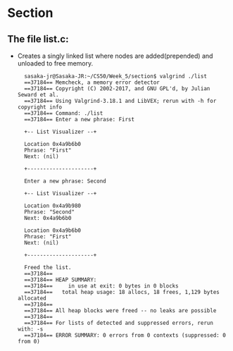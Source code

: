 # Section

## The file list.c:

* Creates a singly linked list where nodes are added(prepended) and unloaded to free memory.


        sasaka-jr@Sasaka-JR:~/CS50/Week_5/section$ valgrind ./list
        ==37184== Memcheck, a memory error detector
        ==37184== Copyright (C) 2002-2017, and GNU GPL'd, by Julian Seward et al.
        ==37184== Using Valgrind-3.18.1 and LibVEX; rerun with -h for copyright info
        ==37184== Command: ./list
        ==37184== Enter a new phrase: First

        +-- List Visualizer --+

        Location 0x4a9b6b0
        Phrase: "First"
        Next: (nil)

        +---------------------+

        Enter a new phrase: Second

        +-- List Visualizer --+

        Location 0x4a9b980
        Phrase: "Second"
        Next: 0x4a9b6b0

        Location 0x4a9b6b0
        Phrase: "First"
        Next: (nil)

        +---------------------+

        Freed the list.
        ==37184== 
        ==37184== HEAP SUMMARY:
        ==37184==     in use at exit: 0 bytes in 0 blocks
        ==37184==   total heap usage: 18 allocs, 18 frees, 1,129 bytes allocated
        ==37184== 
        ==37184== All heap blocks were freed -- no leaks are possible
        ==37184== 
        ==37184== For lists of detected and suppressed errors, rerun with: -s
        ==37184== ERROR SUMMARY: 0 errors from 0 contexts (suppressed: 0 from 0)    